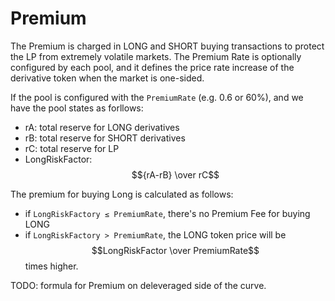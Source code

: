 # Premium

The Premium is charged in LONG and SHORT buying transactions to protect the LP from extremely volatile markets. The Premium Rate is optionally configured by each pool, and it defines the price rate increase of the derivative token when the market is one-sided.

If the pool is configured with the `PremiumRate` (e.g. 0.6 or 60%), and we have the pool states as forllows:

* rA: total reserve for LONG derivatives
* rB: total reserve for SHORT derivatives
* rC: total reserve for LP
* LongRiskFactor: $${rA-rB} \over rC$$

The premium for buying Long is calculated as follows:

* if `LongRiskFactory ≤ PremiumRate`, there's no Premium Fee for buying LONG
* if `LongRiskFactory > PremiumRate`, the LONG token price will be $$LongRiskFactor \over PremiumRate$$ times higher.

TODO: formula for Premium on deleveraged side of the curve.
